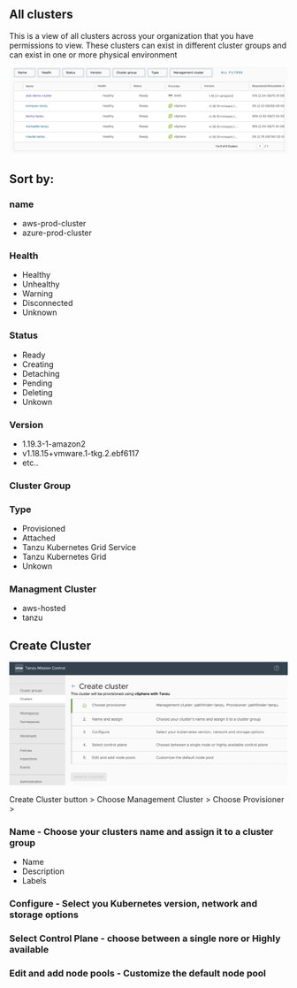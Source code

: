 

## All clusters

This is a view of all clusters across your organization that you have permissions to view. 
These clusters can exist in different cluster groups and can exist in one or more physical environment

<img src="/screenshots/sort-by.png" width="650"> 

## Sort by:

 ### name
 - aws-prod-cluster
 - azure-prod-cluster
 
 ### Health
 - Healthy
 - Unhealthy
 - Warning
 - Disconnected
 - Unknown

 ### Status
 - Ready
 - Creating
 - Detaching
 - Pending
 - Deleting
 - Unkown
 
 ### Version
  - 1.19.3-1-amazon2
  - v1.18.15+vmware.1-tkg.2.ebf6117
  - etc..
 
 ### Cluster Group
 
 ### Type
 - Provisioned
 - Attached
 - Tanzu Kubernetes Grid Service
 - Tanzu Kubernetes Grid
 - Unkown
 
 ### Managment Cluster
 - aws-hosted
 - tanzu


## Create Cluster

<img src="/screenshots/create-cluster.png" width="650"> 

Create Cluster button > Choose Management Cluster > Choose Provisioner > 

  ### Name - Choose your clusters name and assign it to a cluster group
  - Name 
  - Description
  - Labels
  
  ### Configure - Select you Kubernetes version, network and storage options
  
  ### Select Control Plane - choose between a single nore or Highly available
  
  ### Edit and add node pools - Customize the default node pool
